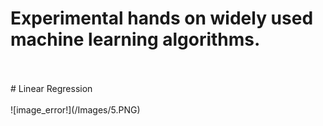 # Experimental hands on widely used machine learning algorithms.

<br>
<br>
# Linear Regression
<br><br>
![image_error!](/Images/5.PNG)<br>

